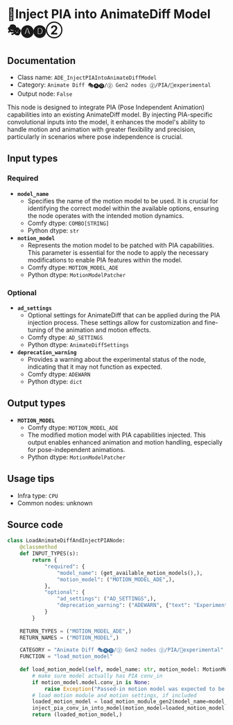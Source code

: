 # 🧪Inject PIA into AnimateDiff Model 🎭🅐🅓②
## Documentation
- Class name: `ADE_InjectPIAIntoAnimateDiffModel`
- Category: `Animate Diff 🎭🅐🅓/② Gen2 nodes ②/PIA/🧪experimental`
- Output node: `False`

This node is designed to integrate PIA (Pose Independent Animation) capabilities into an existing AnimateDiff model. By injecting PIA-specific convolutional inputs into the model, it enhances the model's ability to handle motion and animation with greater flexibility and precision, particularly in scenarios where pose independence is crucial.
## Input types
### Required
- **`model_name`**
    - Specifies the name of the motion model to be used. It is crucial for identifying the correct model within the available options, ensuring the node operates with the intended motion dynamics.
    - Comfy dtype: `COMBO[STRING]`
    - Python dtype: `str`
- **`motion_model`**
    - Represents the motion model to be patched with PIA capabilities. This parameter is essential for the node to apply the necessary modifications to enable PIA features within the model.
    - Comfy dtype: `MOTION_MODEL_ADE`
    - Python dtype: `MotionModelPatcher`
### Optional
- **`ad_settings`**
    - Optional settings for AnimateDiff that can be applied during the PIA injection process. These settings allow for customization and fine-tuning of the animation and motion effects.
    - Comfy dtype: `AD_SETTINGS`
    - Python dtype: `AnimateDiffSettings`
- **`deprecation_warning`**
    - Provides a warning about the experimental status of the node, indicating that it may not function as expected.
    - Comfy dtype: `ADEWARN`
    - Python dtype: `dict`
## Output types
- **`MOTION_MODEL`**
    - Comfy dtype: `MOTION_MODEL_ADE`
    - The modified motion model with PIA capabilities injected. This output enables enhanced animation and motion handling, especially for pose-independent animations.
    - Python dtype: `MotionModelPatcher`
## Usage tips
- Infra type: `CPU`
- Common nodes: unknown


## Source code
```python
class LoadAnimateDiffAndInjectPIANode:
    @classmethod
    def INPUT_TYPES(s):
        return {
            "required": {
                "model_name": (get_available_motion_models(),),
                "motion_model": ("MOTION_MODEL_ADE",),
            },
            "optional": {
                "ad_settings": ("AD_SETTINGS",),
                "deprecation_warning": ("ADEWARN", {"text": "Experimental. Don't expect to work.", "warn_type": "experimental", "color": "#CFC"}),
            }
        }
    
    RETURN_TYPES = ("MOTION_MODEL_ADE",)
    RETURN_NAMES = ("MOTION_MODEL",)

    CATEGORY = "Animate Diff 🎭🅐🅓/② Gen2 nodes ②/PIA/🧪experimental"
    FUNCTION = "load_motion_model"
    
    def load_motion_model(self, model_name: str, motion_model: MotionModelPatcher, ad_settings: AnimateDiffSettings=None):
        # make sure model actually has PIA conv_in
        if motion_model.model.conv_in is None:
            raise Exception("Passed-in motion model was expected to be PIA (contain conv_in), but did not.")
        # load motion module and motion settings, if included
        loaded_motion_model = load_motion_module_gen2(model_name=model_name, motion_model_settings=ad_settings)
        inject_pia_conv_in_into_model(motion_model=loaded_motion_model, w_pia=motion_model)
        return (loaded_motion_model,)

```
